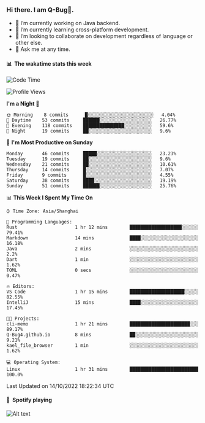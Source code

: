### Hi there. I am Q-Bug🐞.

- 🔭 I’m currently working on Java backend.
- 🌱 I’m currently learning cross-platform development.
- 👯 I’m looking to collaborate on development regardless of language or other else.
- 💬 Ask me at any time.

#### 📊 &nbsp;**The wakatime stats this week**  
<!--START_SECTION:waka-->
![Code Time](http://img.shields.io/badge/Code%20Time-41%20hrs%2013%20mins-blue)

![Profile Views](http://img.shields.io/badge/Profile%20Views-0-blue)

**I'm a Night 🦉** 

```text
🌞 Morning    8 commits      █░░░░░░░░░░░░░░░░░░░░░░░░   4.04% 
🌆 Daytime    53 commits     ██████░░░░░░░░░░░░░░░░░░░   26.77% 
🌃 Evening    118 commits    ███████████████░░░░░░░░░░   59.6% 
🌙 Night      19 commits     ██░░░░░░░░░░░░░░░░░░░░░░░   9.6%

```
📅 **I'm Most Productive on Sunday** 

```text
Monday       46 commits     █████░░░░░░░░░░░░░░░░░░░░   23.23% 
Tuesday      19 commits     ██░░░░░░░░░░░░░░░░░░░░░░░   9.6% 
Wednesday    21 commits     ██░░░░░░░░░░░░░░░░░░░░░░░   10.61% 
Thursday     14 commits     █░░░░░░░░░░░░░░░░░░░░░░░░   7.07% 
Friday       9 commits      █░░░░░░░░░░░░░░░░░░░░░░░░   4.55% 
Saturday     38 commits     ████░░░░░░░░░░░░░░░░░░░░░   19.19% 
Sunday       51 commits     ██████░░░░░░░░░░░░░░░░░░░   25.76%

```


📊 **This Week I Spent My Time On** 

```text
⌚︎ Time Zone: Asia/Shanghai

💬 Programming Languages: 
Rust                     1 hr 12 mins        ███████████████████░░░░░░   79.41% 
Markdown                 14 mins             ████░░░░░░░░░░░░░░░░░░░░░   16.18% 
Java                     2 mins              ░░░░░░░░░░░░░░░░░░░░░░░░░   2.2% 
Dart                     1 min               ░░░░░░░░░░░░░░░░░░░░░░░░░   1.62% 
TOML                     0 secs              ░░░░░░░░░░░░░░░░░░░░░░░░░   0.47%

🔥 Editors: 
VS Code                  1 hr 15 mins        ████████████████████░░░░░   82.55% 
IntelliJ                 15 mins             ████░░░░░░░░░░░░░░░░░░░░░   17.45%

🐱‍💻 Projects: 
cli-memo                 1 hr 21 mins        ██████████████████████░░░   89.17% 
Q-Bug4.github.io         8 mins              ██░░░░░░░░░░░░░░░░░░░░░░░   9.21% 
kael_file_browser        1 min               ░░░░░░░░░░░░░░░░░░░░░░░░░   1.62%

💻 Operating System: 
Linux                    1 hr 31 mins        █████████████████████████   100.0%

```


 Last Updated on 14/10/2022 18:22:34 UTC
<!--END_SECTION:waka-->

#### 🎵 &nbsp;**Spotify playing**  
![Alt text](https://spotify-recently-played-readme.vercel.app/api?user=e5y1o4x7kdt9kf2blu4wvmb4s&unique={true|1|on|yes})
